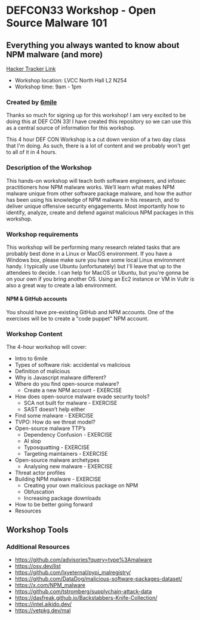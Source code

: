 # DEFCON33 Workshop - Open Source Malware 101

## Everything you always wanted to know about NPM malware (and more)

[Hacker Tracker Link](https://hackertracker.app/event/?conf=DEFCON33&event=61720)

- Workshop location: LVCC North Hall L2 N254
- Workshop time: 9am - 1pm

### Created by [6mile](https://github.com/6mile/)

Thanks so much for signing up for this workshop!  I am very excited to be doing this at DEF CON 33!
I have created this repository so we can use this as a central source of information for this workshop.

This 4 hour DEF CON Workshop is a cut down version of a two day class that I'm doing.  As such, there is a lot of content and we probably won't get to all of it in 4 hours.  

### Description of the Workshop

This hands-on workshop will teach both software engineers, and infosec practitioners how NPM malware works. We’ll learn what makes NPM malware unique from other software package malware, and how the author has been using his knowledge of NPM malware in his research, and to deliver unique offensive security engagements. Most importantly how to identify, analyze, create and defend against malicious NPM packages in this workshop.

### Workshop requirements

This workshop will be performing many research related tasks that are probably best done in a Linux or MacOS environment.  If you have a Windows box, please make sure you have some local Linux environment handy.  I typically use Ubuntu (unfortunately) but I'll leave that up to the attendees to decide.  I can help for MacOS or Ubuntu, but you're gonna be on your own if you bring another OS. Using an Ec2 instance or VM in Vultr is also a great way to create a lab environment.

#### NPM & GitHub accounts

You should have pre-existing GitHub and NPM accounts.  One of the exercises will be to create a "code puppet" NPM account.

### Workshop Content

The 4-hour workshop will cover:

- Intro to 6mile
- Types of software risk: accidental vs malicious 
- Definition of malicious
- Why is Javascript malware different?
- Where do you find open-source malware?
  - Create a new NPM account - EXERCISE
- How does open-source malware evade security tools?
  - SCA not built for malware - EXERCISE
  - SAST doesn’t help either
- Find some malware - EXERCISE
- TVPO:  How do we threat model?
- Open-source malware TTP’s
  - Dependency Confusion - EXERCISE
  - AI slop
  - Typosquatting - EXERCISE
  - Targeting maintainers - EXERCISE
- Open-source malware archetypes
  - Analysing new malware - EXERCISE
- Threat actor profiles
- Building NPM malware - EXERCISE
  - Creating your own malicious package on NPM
  - Obfuscation
  - Increasing package downloads
- How to be better going forward
- Resources

## Workshop Tools

### Additional Resources

- https://github.com/advisories?query=type%3Amalware
- https://osv.dev/list
- https://github.com/lxyeternal/pypi_malregistry/
- https://github.com/DataDog/malicious-software-packages-dataset/
- https://x.com/NPM_malware
- https://github.com/tstromberg/supplychain-attack-data
- https://dasfreak.github.io/Backstabbers-Knife-Collection/
- https://intel.aikido.dev/
- https://vetpkg.dev/mal

